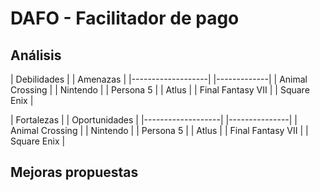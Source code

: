 # DAFO - Facilitador de pago

## Análisis

| Debilidades       |   | Amenazas    |
|-------------------|   |-------------|
| Animal Crossing   |   | Nintendo    |
| Persona 5         |   | Atlus       |
| Final Fantasy VII |   | Square Enix |

| Fortalezas        |   | Oportunidades |
|-------------------|   |---------------|
| Animal Crossing   |   | Nintendo      |
| Persona 5         |   | Atlus         |
| Final Fantasy VII |   | Square Enix   |

## Mejoras propuestas
